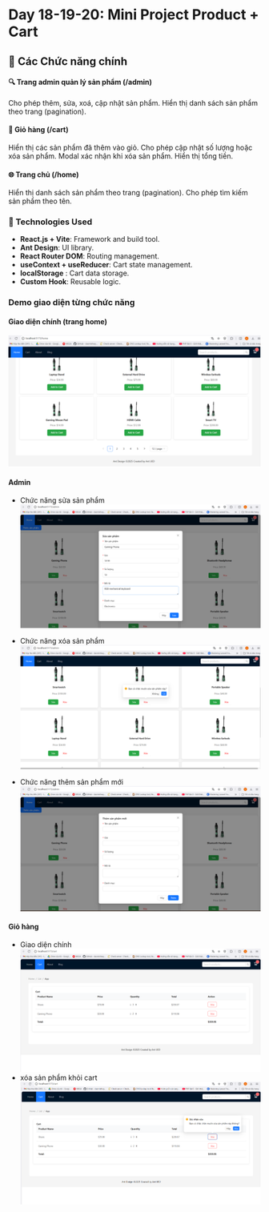 # Day 18-19-20: Mini Project Product + Cart 
## 🚀 Các Chức năng chính
#### 🔍 Trang admin quản lý sản phẩm (/admin)
Cho phép thêm, sửa, xoá, cập nhật sản phẩm.
Hiển thị danh sách sản phẩm theo trang (pagination).
#### 🛒 Giỏ hàng (/cart)
Hiển thị các sản phẩm đã thêm vào giỏ.
Cho phép cập nhật số lượng hoặc xóa sản phẩm.
Modal xác nhận khi xóa sản phẩm.
Hiển thị tổng tiền.
#### 🌐 Trang chủ (/home)
Hiển thị danh sách sản phẩm theo trang (pagination).
Cho phép tìm kiếm sản phẩm theo tên.
### 🚀 Technologies Used
* **React.js + Vite**: Framework and build tool.
* **Ant Design**: UI library.
* **React Router DOM**: Routing management.
* **useContext + useReducer**: Cart state management.
* **localStorage** : Cart data storage.
* **Custom Hook**: Reusable logic.
### Demo giao diện từng chức năng

#### Giao diện chính (trang home)
![alt text](image-4.png)
#### Admin 
* Chức năng sửa sản phẩm
![alt text](image-2.png)

* Chức năng xóa sản phẩm
![alt text](image-3.png)

* Chức năng thêm sản phẩm mới 
![alt text](image-5.png)
#### Giỏ hàng
* Giao diện chính
![alt text](image-6.png)
* xóa sản phẩm khỏi cart 
![alt text](image-7.png)